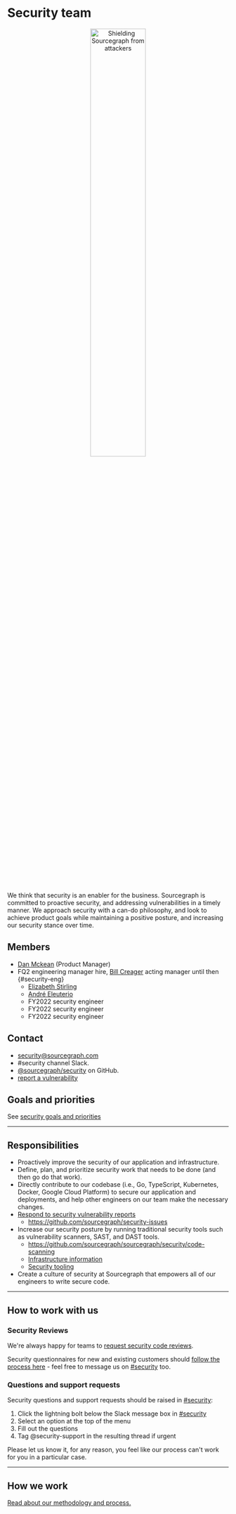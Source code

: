 # Security team

<div style="text-align: center; margin-bottom: 1rem">
  <img src="https://storage.googleapis.com/sourcegraph-assets/security-team-logo.jpg" width="50%" alt="Shielding Sourcegraph from attackers">
</div>

We think that security is an enabler for the business. Sourcegraph is committed to proactive security, and addressing vulnerabilities in a timely manner. We approach security with a can-do philosophy, and look to achieve product goals while maintaining a positive posture, and increasing our security stance over time.

## Members

- [Dan Mckean](../../company/team/index.md#dan-mckean-he-him) (Product Manager)
- FQ2 engineering manager hire, [Bill Creager](../../company/team/index.md#bill-creager) acting manager until then {#security-eng}
  - [Elizabeth Stirling](../../company/team/index.md#elizabeth-stirling-she-her)
  - [André Eleuterio](../../company/team/index.md#andré-eleuterio-hehim)
  - FY2022 security engineer
  - FY2022 security engineer
  - FY2022 security engineer

## Contact

- [security@sourcegraph.com](mailto:security@sourcegraph.com)
- #security channel Slack.
- [@sourcegraph/security](https://github.com/orgs/sourcegraph/teams/security) on GitHub.
- [report a vulnerability](reporting-vulnerabilities.md)

## Goals and priorities

See [security goals and priorities](goals.md)

----

## Responsibilities

- Proactively improve the security of our application and infrastructure.
- Define, plan, and prioritize security work that needs to be done (and then go do that work).
- Directly contribute to our codebase (i.e., Go, TypeScript, Kubernetes, Docker, Google Cloud Platform) to secure our application and deployments, and help other engineers on our team make the necessary changes.
- [Respond to security vulnerability reports](#how-we-respond-to-security-vulnerability-reports)
  - https://github.com/sourcegraph/security-issues
- Increase our security posture by running traditional security tools such as vulnerability scanners, SAST, and DAST tools.
  - https://github.com/sourcegraph/sourcegraph/security/code-scanning
  - [Infrastructure information](./infrastructure/index.md)
  - [Security tooling](./tooling/index.md)
- Create a culture of security at Sourcegraph that empowers all of our engineers to write secure code.

----

## How to work with us

### Security Reviews 

We're always happy for teams to [request security code reviews](secure-code-review.md).

Security questionnaires for new and existing customers should [follow the process here](https://about.sourcegraph.com/handbook/sales/salessecurity) - feel free to message us on [#security](https://sourcegraph.slack.com/archives/C1JH2BEHZ) too.

### Questions and support requests

Security questions and support requests should be raised in [#security](https://sourcegraph.slack.com/archives/C1JH2BEHZ):

  1. Click the lightning bolt below the Slack message box in [#security](https://sourcegraph.slack.com/archives/C1JH2BEHZ)
  2. Select an option at the top of the menu
  3. Fill out the questions
  4. Tag @security-support in the resulting thread if urgent

Please let us know it, for any reason, you feel like our process can't work for you in a particular case.

----

## How we work

[Read about our methodology and process.](process.md)
